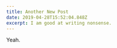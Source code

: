 ```yaml
---
title: Another New Post
date: 2019-04-28T15:52:04.848Z
excerpt: I am good at writing nonsense.
---
```


Yeah.
